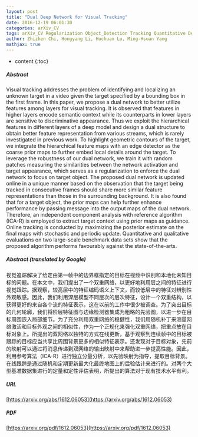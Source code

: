 ```yaml
---
layout: post
title: "Dual Deep Network for Visual Tracking"
date: 2016-12-19 06:01:30
categories: arXiv_CV
tags: arXiv_CV Regularization Object_Detection Tracking Quantitative Detection
author: Zhizhen Chi, Hongyang Li, Huchuan Lu, Ming-Hsuan Yang
mathjax: true
---
```


* content
{:toc}

##### Abstract
Visual tracking addresses the problem of identifying and localizing an unknown target in a video given the target specified by a bounding box in the first frame. In this paper, we propose a dual network to better utilize features among layers for visual tracking. It is observed that features in higher layers encode semantic context while its counterparts in lower layers are sensitive to discriminative appearance. Thus we exploit the hierarchical features in different layers of a deep model and design a dual structure to obtain better feature representation from various streams, which is rarely investigated in previous work. To highlight geometric contours of the target, we integrate the hierarchical feature maps with an edge detector as the coarse prior maps to further embed local details around the target. To leverage the robustness of our dual network, we train it with random patches measuring the similarities between the network activation and target appearance, which serves as a regularization to enforce the dual network to focus on target object. The proposed dual network is updated online in a unique manner based on the observation that the target being tracked in consecutive frames should share more similar feature representations than those in the surrounding background. It is also found that for a target object, the prior maps can help further enhance performance by passing message into the output maps of the dual network. Therefore, an independent component analysis with reference algorithm (ICA-R) is employed to extract target context using prior maps as guidance. Online tracking is conducted by maximizing the posterior estimate on the final maps with stochastic and periodic update. Quantitative and qualitative evaluations on two large-scale benchmark data sets show that the proposed algorithm performs favourably against the state-of-the-arts.

##### Abstract (translated by Google)
视觉追踪解决了给定由第一帧中的边界框指定的目标在视频中识别和本地化未知目标的问题。在本文中，我们提出了一个双重网络，以更好地利用层之间的特征进行视觉跟踪。据观察，较高层中的特征编码语义上下文，而较低层中的特征对辨别性外观敏感。因此，我们利用深层模型不同层次的层次特征，设计一个双重结构，以获得更好的来自各个流的特征表示，这在以前的工作中很少被调查。为了突出目标的几何轮廓，我们将阶层特征图与边缘检测器集成为粗略的先验图，以进一步在目标周围嵌入局部细节。为了充分利用双重网络的稳健性，我们用随机补丁来测量网络激活和目标外观之间的相似性，作为一个正规化来强化双重网络，把重点放在目标对象上。所提出的双网络以独特的方式在线更新，基于观察到连续帧中的目标被跟踪的目标应当共享比周围背景更多的相似特征表示。还发现对于目标对象，先前的映射可以通过将消息传递到双网络的输出映射中来帮助进一步提高性能。因此，利用参考算法（ICA-R）进行独立分量分析，以先验映射为指导，提取目标背景。在线跟踪是通过随机和定期更新最大化最终地图上的后验估计来进行的。对两个大型基准数据集进行的定量和定性评估表明，所提出的算法对于现有技术水平有利。

##### URL
[https://arxiv.org/abs/1612.06053](https://arxiv.org/abs/1612.06053)

##### PDF
[https://arxiv.org/pdf/1612.06053](https://arxiv.org/pdf/1612.06053)

